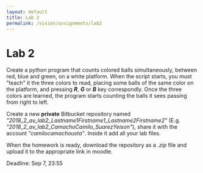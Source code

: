 ```yaml
---
layout: default
title: Lab 2
permalink: /vision/assignments/lab2
---
```


# Lab 2

Create a python program that counts colored balls simultaneously, between red, blue and green, on a white platform. When the script starts, you must "teach" it the three colors to read, placing some balls of the same color on the platform, and pressing ***R***, ***G*** or ***B*** key correspondly. Once the three colors are learned, the program starts counting the balls it sees passing from right to left.

Create a new **private** Bitbucket repository named *"2018_2_av_lab2_Lastname1Firstname1_Lastname2Firstname2"* (E.g. *"2018_2_av_lab2_CamachoCamilo_SuarezYeison"*),  share it with the account *"camilocamachousta"*. Inside it  add all your lab files.

When the homework is ready, download the repository as a *.zip* file and upload it to the appropriate link in moodle.

Deadline: Sep 7, 23:55
